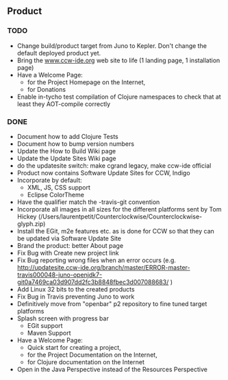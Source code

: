 ## Product

### TODO

- Change build/product target from Juno to Kepler. Don't change the default deployed product yet.
- Bring the www.ccw-ide.org web site to life (1 landing page, 1 installation page)
- Have a Welcome Page: 
  - for the Project Homepage on the Internet, 
  - for Donations
- Enable in-tycho test compilation of Clojure namespaces to check that at least they AOT-compile correctly

### DONE

- Document how to add Clojure Tests
- Document how to bump version numbers
- Update the How to Build Wiki page
- Update the Update Sites Wiki page
- do the updatesite switch: make cgrand legacy, make ccw-ide official
- Product now contains Software Update Sites for CCW, Indigo
- Incorporate by default:
  - XML, JS, CSS support
  - Eclipse ColorTheme
- Have the qualifier match the <branch>-travis<build>-git<sha1> convention 
- Incorporate all images in all sizes for the different platforms sent by Tom Hickey (/Users/laurentpetit/Counterclockwise/Counterclockwise-glyph.zip)
- Install the EGit, m2e features etc. as is done for CCW so that they can be updated via Software Update Site
- Brand the product: better About page
- Fix Bug with Create new project link
- Fix Bug reporting wrong files when an error occurs (e.g. http://updatesite.ccw-ide.org/branch/master/ERROR-master-travis000048-juno-openjdk7-git0a7469ca03d907dd2fc3b8848fbec3d007088683/ )
- Add Linux 32 bits to the created products
- Fix Bug in Travis preventing Juno to work
- Definitively move from "openbar" p2 repository to fine tuned target platforms
- Splash screen with progress bar
  - EGit support
  - Maven Support
- Have a Welcome Page: 
  - Quick start for creating a project, 
  - for the Project Documentation on the Internet, 
  - for Clojure documentation on the Internet
 - Open in the Java Perspective instead of the Resources Perspective
